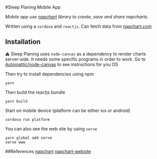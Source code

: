 #Sleep Planing Mobile App

*Mobile app use [napchart](https://github.com/larskarbo/napchart) library to create, save and share napcharts.*

Written using a `cordova` and `reactjs`. Can fetch data from [napchart.com](http://napchart.com)

## Installation

⚠️ Sleep Planing uses `node-canvas` as a dependency to render charts server-side. It needs some specific programs in order to work. Go to [Automattic/node-canvas](https://github.com/Automattic/node-canvas) to see instructions for you OS

Then try to install dependencies using npm
````
yarn
````

Then build the reactjs bundle
````
yarn build
````
Start on mobile device (platform can be either ios or android)
````
cordova run platform
````


You can also see the web site by using `serve`

````
yarn global add serve
serve www
````

##References
[napchart](https://github.com/larskarbo/napchart)
[napchart-website](https://github.com/larskarbo/napchart-website)